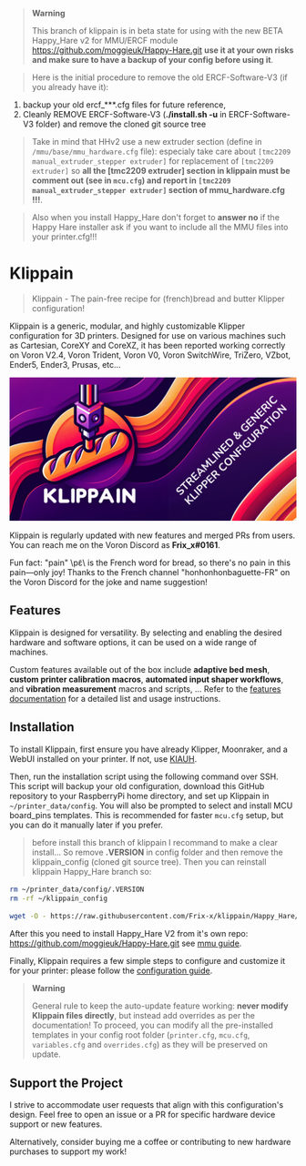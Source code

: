   > **Warning**
  >
  > This branch of klippain is in beta state for using with the new BETA Happy_Hare v2 for MMU/ERCF module https://github.com/moggieuk/Happy-Hare.git **use it at your own risks and make sure to have a backup of your config before using it**.

  > Here is the initial procedure to remove the old ERCF-Software-V3 (if you already have it):


1. backup your old ercf_***.cfg files for future reference,
1. Cleanly REMOVE ERCF-Software-V3 (**./install.sh -u** in ERCF-Software-V3 folder) and remove the cloned git source tree

  > Take in mind that HHv2 use a new extruder section (define in `/mmu/base/mmu_hardware.cfg` file): especialy take care about `[tmc2209 manual_extruder_stepper extruder]` for replacement of `[tmc2209 extruder]` so **all the [tmc2209 extruder] section in klippain must be comment out (see in `mcu.cfg`)  and report in `[tmc2209 manual_extruder_stepper extruder]` section of mmu_hardware.cfg !!!**.

  > Also when you install Happy_Hare don't forget to **answer no** if the Happy Hare installer ask if you want to include all the MMU files into your printer.cfg!!!

# Klippain

> Klippain - The pain-free recipe for (french)bread and butter Klipper configuration!

Klippain is a generic, modular, and highly customizable Klipper configuration for 3D printers. Designed for use on various machines such as Cartesian, CoreXY and CoreXZ, it has been reported working correctly on Voron V2.4, Voron Trident, Voron V0, Voron SwitchWire, TriZero, VZbot, Ender5, Ender3, Prusas, etc...

![Klippain](./docs/klippain.png)

Klippain is regularly updated with new features and merged PRs from users. You can reach me on the Voron Discord as **Frix_x#0161**.

Fun fact: "pain" \pɛ̃\ is the French word for bread, so there's no pain in this pain—only joy! Thanks to the French channel "honhonhonbaguette-FR" on the Voron Discord for the joke and name suggestion!


## Features

Klippain is designed for versatility. By selecting and enabling the desired hardware and software options, it can be used on a wide range of machines.

Custom features available out of the box include **adaptive bed mesh**, **custom printer calibration macros**, **automated input shaper workflows**, and **vibration measurement** macros and scripts, ... Refer to the [features documentation](./docs/features.md) for a detailed list and usage instructions.


## Installation

To install Klippain, first ensure you have already Klipper, Moonraker, and a WebUI installed on your printer. If not, use [KIAUH](https://github.com/th33xitus/kiauh).

Then, run the installation script using the following command over SSH. This script will backup your old configuration, download this GitHub repository to your RaspberryPi home directory, and set up Klippain in `~/printer_data/config`. You will also be prompted to select and install MCU board_pins templates. This is recommended for faster `mcu.cfg` setup, but you can do it manually later if you prefer.

  > before install this branch of klippain I recommand to make a clear install... So remove **.VERSION** in config folder and then remove the klippain_config (cloned git source tree). Then you can reinstall klippain Happy_Hare branch so:

```bash
rm ~/printer_data/config/.VERSION
rm -rf ~/klippain_config
```
```bash
wget -O - https://raw.githubusercontent.com/Frix-x/klippain/Happy_Hare/install.sh | bash
```

After this you need to install Happy_Hare V2 from it's own repo: https://github.com/moggieuk/Happy-Hare.git see [mmu guide](./docs/mmu.md).

Finally, Klippain requires a few simple steps to configure and customize it for your printer: please follow the [configuration guide](./docs/configuration.md).

  > **Warning**
  >
  > General rule to keep the auto-update feature working: **never modify Klippain files directly**, but instead add overrides as per the documentation! To proceed, you can modify all the pre-installed templates in your config root folder (`printer.cfg`, `mcu.cfg`, `variables.cfg` and `overrides.cfg`) as they will be preserved on update.


## Support the Project

I strive to accommodate user requests that align with this configuration's design. Feel free to open an issue or a PR for specific hardware device support or new features.

Alternatively, consider buying me a coffee or contributing to new hardware purchases to support my work!
